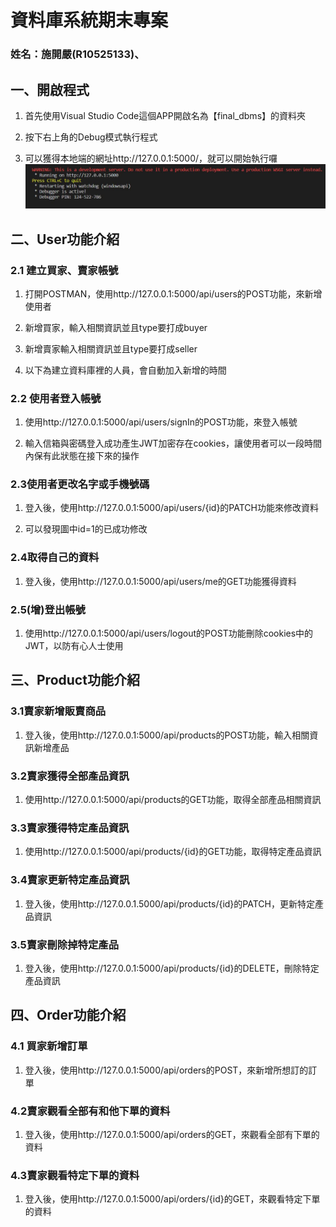 # 資料庫系統期末專案
### 姓名：施開嚴(R10525133)、


## 一、開啟程式
1. 首先使用Visual Studio Code這個APP開啟名為【final_dbms】的資料夾
   

2. 按下右上角的Debug模式執行程式
   
3. 可以獲得本地端的網址http://127.0.0.1:5000/，就可以開始執行囉
![執行畫面](/image/1.JPG) 


## 二、User功能介紹

### 2.1 建立買家、賣家帳號
1. 打開POSTMAN，使用http://127.0.0.1:5000/api/users的POST功能，來新增使用者
   
2. 新增買家，輸入相關資訊並且type要打成buyer
   
3. 新增賣家輸入相關資訊並且type要打成seller
   
4. 以下為建立資料庫裡的人員，會自動加入新增的時間
   

### 2.2 使用者登入帳號
1. 使用http://127.0.0.1:5000/api/users/signIn的POST功能，來登入帳號
   
2. 輸入信箱與密碼登入成功產生JWT加密存在cookies，讓使用者可以一段時間內保有此狀態在接下來的操作
   

### 2.3使用者更改名字或手機號碼
1. 登入後，使用http://127.0.0.1:5000/api/users/{id}的PATCH功能來修改資料
   
2. 可以發現圖中id=1的已成功修改  
   
   

### 2.4取得自己的資料
   1. 登入後，使用http://127.0.0.1:5000/api/users/me的GET功能獲得資料
  

### 2.5(增)登出帳號
   1. 使用http://127.0.0.1:5000/api/users/logout的POST功能刪除cookies中的JWT，以防有心人士使用
      
      

## 三、Product功能介紹

### 3.1賣家新增販賣商品
   1. 登入後，使用http://127.0.0.1:5000/api/products的POST功能，輸入相關資訊新增產品
   

### 3.2賣家獲得全部產品資訊
   1. 使用http://127.0.0.1:5000/api/products的GET功能，取得全部產品相關資訊
   

### 3.3賣家獲得特定產品資訊
   1. 使用http://127.0.0.1:5000/api/products/{id}的GET功能，取得特定產品資訊
    

### 3.4賣家更新特定產品資訊
   1. 登入後，使用http://127.0.0.1.5000/api/products/{id}的PATCH，更新特定產品資訊
   
   

### 3.5賣家刪除掉特定產品
   1. 登入後，使用http://127.0.0.1:5000/api/products/{id}的DELETE，刪除特定產品資訊
   
     

## 四、Order功能介紹

### 4.1 買家新增訂單
   1. 登入後，使用http://127.0.0.1:5000/api/orders的POST，來新增所想訂的訂單
   
   
   

### 4.2賣家觀看全部有和他下單的資料
   1. 登入後，使用http://127.0.0.1:5000/api/orders的GET，來觀看全部有下單的資料
   

### 4.3賣家觀看特定下單的資料
1. 登入後，使用http://127.0.0.1:5000/api/orders/{id}的GET，來觀看特定下單的資料
   

